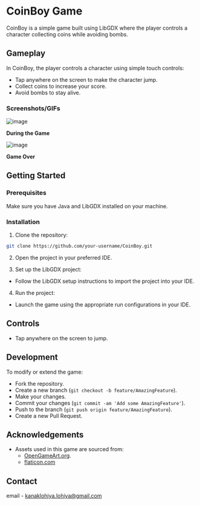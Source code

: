 # CoinBoy Game

CoinBoy is a simple game built using LibGDX where the player controls a character collecting coins while avoiding bombs.

## Gameplay

In CoinBoy, the player controls a character using simple touch controls:
- Tap anywhere on the screen to make the character jump.
- Collect coins to increase your score.
- Avoid bombs to stay alive.

### Screenshots/GIFs

![image](https://github.com/kanak27/CoinBoy/assets/83486327/1ed28ce1-8f2c-4f6c-bcbe-6328db2971c6)

**During the Game**

![image](https://github.com/kanak27/CoinBoy/assets/83486327/9761cb92-3ba5-4dbd-ac9f-62088f212d25)

**Game Over**


## Getting Started

### Prerequisites

Make sure you have Java and LibGDX installed on your machine.

### Installation

1. Clone the repository:
```Bash
git clone https://github.com/your-username/CoinBoy.git
```


2. Open the project in your preferred IDE.

3. Set up the LibGDX project:
- Follow the LibGDX setup instructions to import the project into your IDE.

4. Run the project:
- Launch the game using the appropriate run configurations in your IDE.

## Controls

- Tap anywhere on the screen to jump.

## Development

To modify or extend the game:
- Fork the repository.
- Create a new branch (`git checkout -b feature/AmazingFeature`).
- Make your changes.
- Commit your changes (`git commit -am 'Add some AmazingFeature'`).
- Push to the branch (`git push origin feature/AmazingFeature`).
- Create a new Pull Request.

## Acknowledgements

- Assets used in this game are sourced from:
    - [OpenGameArt.org](https://opengameart.org/content/bevouliin-free-game-sprites-crocodile-mascot-running-and-jumping-boy-game-character).
    - [flaticon.com](https://www.flaticon.com/)

## Contact

email - kanaklohiya.lohiya@gmail.com
